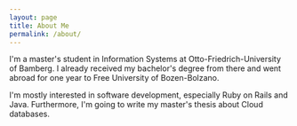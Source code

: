 ```yaml
---
layout: page
title: About Me
permalink: /about/
---
```


I'm a master's student in Information Systems at Otto-Friedrich-University of Bamberg.
I already received my bachelor's degree from there and went abroad for one year to Free University of Bozen-Bolzano.

I'm mostly interested in software development, especially Ruby on Rails and Java.
Furthermore, I'm going to write my master's thesis about Cloud databases.

